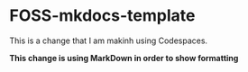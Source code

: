 # FOSS-mkdocs-template

This is a change that I am makinh using Codespaces. 

**This change is using MarkDown in order to show formatting**